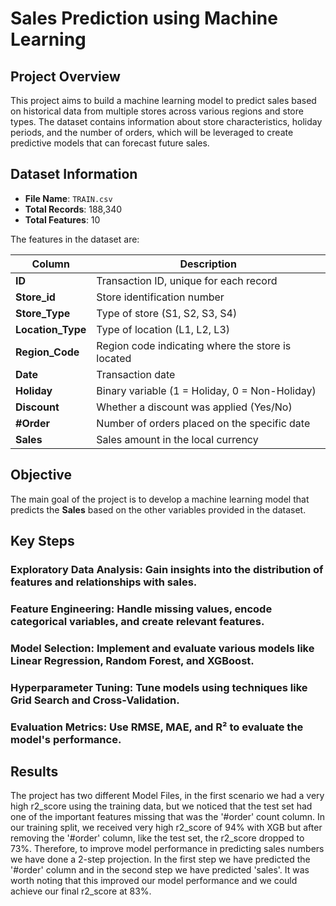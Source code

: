 # Sales Prediction using Machine Learning

## Project Overview

This project aims to build a machine learning model to predict sales based on historical data from multiple stores across various regions and store types. The dataset contains information about store characteristics, holiday periods, and the number of orders, which will be leveraged to create predictive models that can forecast future sales.

## Dataset Information

- **File Name**: `TRAIN.csv`
- **Total Records**: 188,340
- **Total Features**: 10

The features in the dataset are:

| Column          | Description                                                      |
|-----------------|------------------------------------------------------------------|
| **ID**          | Transaction ID, unique for each record                           |
| **Store_id**    | Store identification number                                      |
| **Store_Type**  | Type of store (S1, S2, S3, S4)                                   |
| **Location_Type**| Type of location (L1, L2, L3)                                   |
| **Region_Code** | Region code indicating where the store is located                |
| **Date**        | Transaction date                                                 |
| **Holiday**     | Binary variable (1 = Holiday, 0 = Non-Holiday)                   |
| **Discount**    | Whether a discount was applied (Yes/No)                          |
| **#Order**      | Number of orders placed on the specific date                     |
| **Sales**       | Sales amount in the local currency                               |

## Objective

The main goal of the project is to develop a machine learning model that predicts the **Sales** based on the other variables provided in the dataset.


## Key Steps
### Exploratory Data Analysis: Gain insights into the distribution of features and relationships with sales.
### Feature Engineering: Handle missing values, encode categorical variables, and create relevant features.
### Model Selection: Implement and evaluate various models like Linear Regression, Random Forest, and XGBoost.
### Hyperparameter Tuning: Tune models using techniques like Grid Search and Cross-Validation.
### Evaluation Metrics: Use RMSE, MAE, and R² to evaluate the model's performance.

## Results
The project has two different Model Files, in the first scenario we had a very high r2_score using the training data, but we noticed that the test set had one of the important features missing that was the '#order' count column. In our training split, we received very high r2_score of 94% with XGB but after removing the '#order' column, like the test set, the r2_score dropped to 73%.
Therefore, to improve model performance in predicting sales numbers we have done a 2-step projection. In the first step we have predicted the '#order' column and in the second step we have predicted 'sales'.
It was worth noting that this improved our model performance and we could achieve our final r2_score at 83%.

